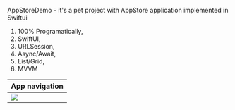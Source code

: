 AppStoreDemo - it's a pet project with AppStore application implemented in Swiftui


1. 100% Programatically,
2. SwiftUI,
3. URLSession,
4. Async/Await,
5. List/Grid,
6. MVVM
   





|       App navigation        |
|-----------------------------|
| ![](review_appstore_.gif)   |
